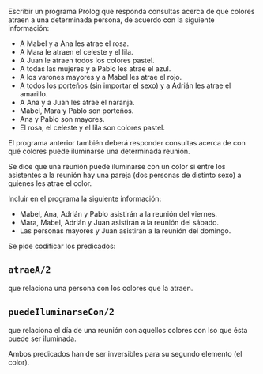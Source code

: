 Escribir un programa Prolog que responda consultas acerca de qué colores atraen a una determinada persona, de acuerdo con la siguiente información:

* A Mabel y a Ana les atrae el rosa.
* A Mara le atraen el celeste y el lila.
* A Juan le atraen todos los colores pastel.
* A todas las mujeres y a Pablo les atrae el azul.
* A los varones mayores y a Mabel les atrae el rojo.
* A todos los porteños (sin importar el sexo) y a Adrián les atrae el amarillo.
* A Ana y a Juan les atrae el naranja.
* Mabel, Mara y Pablo son porteños.
* Ana y Pablo son mayores.
* El rosa, el celeste y el lila son colores pastel.

El programa anterior también deberá responder consultas acerca de con qué colores puede iluminarse una
determinada reunión.

Se dice que una reunión puede iluminarse con un color si entre los asistentes a la reunión hay una pareja (dos
personas de distinto sexo) a quienes les atrae el color.

Incluir en el programa la siguiente información:

* Mabel, Ana, Adrián y Pablo asistirán a la reunión del viernes.
* Mara, Mabel, Adrián y Juan asistirán a la reunión del sábado.
* Las personas mayores y Juan asistirán a la reunión del domingo.

Se pide codificar los predicados:

## `atraeA/2`

que relaciona una persona con los colores que la atraen. 

## `puedeIluminarseCon/2`

que relaciona el día de una reunión con aquellos colores con lso que ésta puede ser iluminada.

Ambos predicados han de ser inversibles para su segundo elemento (el color).

